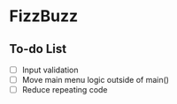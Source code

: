 # FizzBuzz

## To-do List
- [ ] Input validation
- [ ] Move main menu logic outside of main()
- [ ] Reduce repeating code